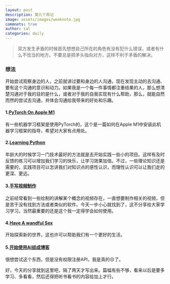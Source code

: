 ```yaml
---
layout: post
description: 第九个周记
image: assets/images/weeknote.jpg
commnets: true
author: sal
categories: daily
---
```


>双方发生矛盾的时候首先想想自己所在的角色有没有犯什么错误，或者有什么不恰当的地方。不要总是把矛头指向对方，这样不利于矛盾的解决。

### 想法
开始尝试观察身边的人，之前就讲过要和身边的人沟通，现在发现主动的去沟通、要有这个沟通的意识和动力。如果我是一个每一件事情都注重结果的人，那么想清楚沟通对于我的目的是什么，或者对于我的自我实现有什么帮助，那么，就能自然而然的尝试去沟通，并体会沟通给我带来的好处和乐趣。

#### 1.[PyTorch On Apple M1](https://github.com/mrdbourke/pytorch-apple-silicon)
有一些机器学习框架是使用PyTorch的，这个是一篇如何在Apple M1中安装此机器学习框架的指导，希望对大家有点用处。

#### 2.[Learning Python](https://www.analyticsinsight.net/top-10-mini-python-projects-beginners-should-try-out-in-2022/)
年龄大的时候学习一门技术最好的方法就是去开始实践一些小的项目。这样有及时反馈的练习可以增加我们学习的快乐，让学习效果加倍。不过，一些理论知识还是需要的，实践项目可以怎讲我们对知识点的感性认识，而理性认识可以让我们走的更深、更远。

#### 3.[手写视频制作](https://www.videoscribe.co/en/?utm_term=videoscribe&utm_campaign=Bigg+-+VideoScribe+-+Branded+Campaign+-+UK&utm_source=adwords&utm_medium=ppc&hsa_acc=7733746235&hsa_cam=17338453157&hsa_grp=135499946045&hsa_ad=600145283172&hsa_src=g&hsa_tgt=kwd-303262254629&hsa_kw=videoscribe&hsa_mt=e&hsa_net=adwords&hsa_ver=3&gclid=Cj0KCQjw1tGUBhDXARIsAIJx01mHXIYq13X37CTUYhOrWkxas2hKsFz3oIMLkg4Yp8z9iMQ6S2v4t-0aApAoEALw_wcB)
之前经常看到一些绘制的讲解某个概念的视频存在，一直想要制作相关的视频，但是苦于没有找到方法或者类似的软件。今天一步小心就找到了，这不分享给大家学习学习，当然最重要的还是这个我一定得学会如何使用。

#### 4.[Have A wandful Sex](https://www.medicalnewstoday.com/articles/what-is-tantric-sex#know-oneself)
开始探索新的世界，这也许可以帮助我们有一个更好的生活。

#### 5.[开始使用AI组成博客](https://link.medium.com/q25qAFsbvqb)
很想尝试这个东西，但是没有权限注册API，我是真的😒了。


好，今天的分享就到这里吧，隔了两天才写出来。篇幅有些不够，看来以后是要多学习、多看看，然后还得把听书看书的内容给加上才行。
